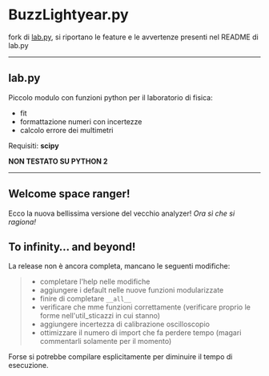 # BuzzLightyear.py

fork di [lab.py](https://github.com/Gattocrucco/lab "di Giacomo Petrillo"), si riportano le feature e le avvertenze presenti nel README  di lab.py

---
## lab.py

Piccolo modulo con funzioni python per il laboratorio di fisica:

* fit
* formattazione numeri con incertezze
* calcolo errore dei multimetri

Requisiti: **scipy**

**NON TESTATO SU PYTHON 2**

---

## Welcome space ranger!

Ecco la nuova bellissima versione del vecchio analyzer! *Ora sì che si ragiona!*

## To infinity… and beyond!

La release non è ancora completa, mancano le seguenti modifiche:
> - completare l'help nelle modifiche
> - aggiungere i default nelle nuove funzioni modularizzate
> - finire di completare `__all__`
> - verificare che mme funzioni correttamente (verificare proprio le forme nell'util_sticazzi in cui stanno)
> - aggiungere incertezza di calibrazione oscilloscopio
> - ottimizzare il numero di import che fa perdere tempo (magari commentarli solamente per il momento)

Forse si potrebbe compilare esplicitamente per diminuire il tempo di esecuzione.

